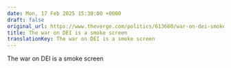 ```yaml
---
date: Mon, 17 Feb 2025 15:30:00 +0000
draft: false
original_url: https://www.theverge.com/politics/613660/war-on-dei-smoke-screen-civil-rights-racism-eugenics
title: The war on DEI is a smoke screen
translationKey: The war on DEI is a smoke screen
---
```


The war on DEI is a smoke screen